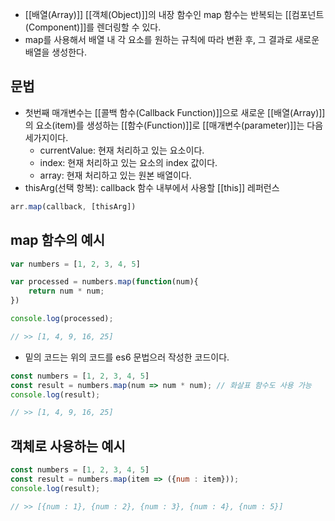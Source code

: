 - [[배열(Array)]] [[객체(Object)]]의 내장 함수인 map 함수는 반복되는 [[컴포넌트(Component)]]를 렌더링할 수 있다.
- map를 사용해서 배열 내 각 요소를 원하는 규칙에 따라 변환 후, 그 결과로 새로운 배열을 생성한다.


## 문법

- 첫번째 매개변수는 [[콜백 함수(Callback Function)]]으로 새로운 [[배열(Array)]]의 요소(item)를 생성하는 [[함수(Function)]]로 [[매개변수(parameter)]]는 다음 세가지이다.
	- currentValue: 현재 처리하고 있는 요소이다.
	- index: 현재 처리하고 있는 요소의 index 값이다.
	- array: 현재 처리하고 있는 원본 배열이다.
- thisArg(선택 항복): callback 함수 내부에서 사용할 [[this]] 레퍼런스

```jsx
arr.map(callback, [thisArg])
```

## map 함수의 예시

```js
var numbers = [1, 2, 3, 4, 5]

var processed = numbers.map(function(num){
	return num * num;
})

console.log(processed);

// >> [1, 4, 9, 16, 25]
```

- 밑의 코드는 위의 코드를 es6 문법으러 작성한 코드이다.

```js
const numbers = [1, 2, 3, 4, 5]
const result = numbers.map(num => num * num); // 화살표 함수도 사용 가능
console.log(result);

// >> [1, 4, 9, 16, 25]
```

## 객체로 사용하는 예시

```js
const numbers = [1, 2, 3, 4, 5]
const result = numbers.map(item => ({num : item}));
console.log(result);

// >> [{num : 1}, {num : 2}, {num : 3}, {num : 4}, {num : 5}]
```